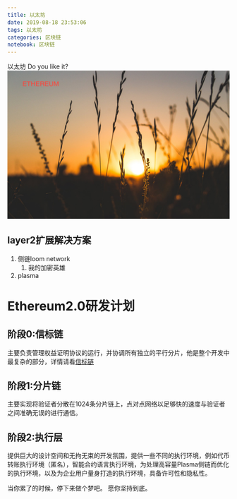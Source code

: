 ```yaml
---
title: 以太坊
date: 2019-08-18 23:53:06
tags: 以太坊
categories: 区块链
notebook: 区块链
---
```


以太坊 Do you like it?
![Ethereum](以太坊/Ethereum.jpeg)
<!-- more -->
## layer2扩展解决方案
1. 侧链loom network
   1. 我的加密英雄
2. plasma

# Ethereum2.0研发计划
## 阶段0:信标链
主要负责管理权益证明协议的运行，并协调所有独立的平行分片，他是整个开发中最复杂的部分，详情请看<a>[信标链](https://ethfans.org/posts/two-point-oh-the-beacon-chain)</a>
## 阶段1:分片链
主要实现将验证者分散在1024条分片链上，点对点网络以足够快的速度与验证者之间准确无误的进行通信。
## 阶段2:执行层
提供巨大的设计空间和无拘无束的开发氛围，提供一些不同的执行环境，例如代币转账执行环境（匿名），智能合约语言执行环境，为处理高容量Plasma侧链而优化的执行环境，以及为企业用户量身打造的执行环境，具备许可性和隐私性。


当你累了的时候，停下来做个梦吧。
愿你坚持到底。